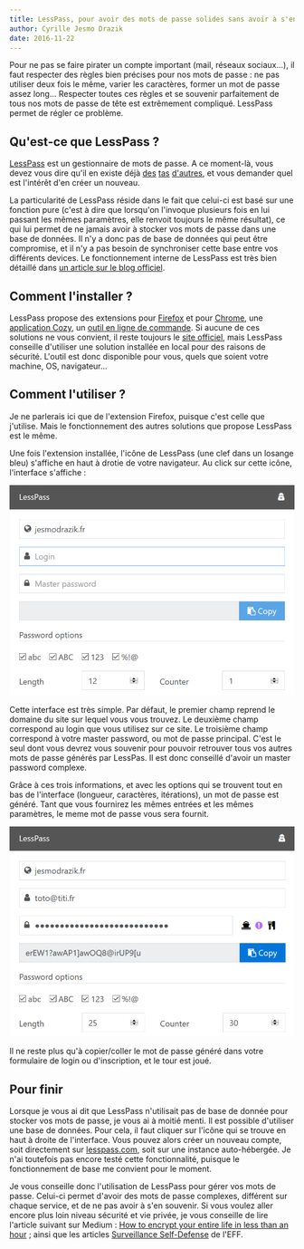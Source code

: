 ```yaml
---
title: LessPass, pour avoir des mots de passe solides sans avoir à s'en souvenir
author: Cyrille Jesmo Drazik
date: 2016-11-22
---
```


Pour ne pas se faire pirater un compte important (mail, réseaux sociaux...), il
faut respecter des règles bien précises pour nos mots de passe : ne pas utiliser
deux fois le même, varier les caractères, former un mot de passe assez long...
Respecter toutes ces règles et se souvenir parfaitement de tous nos mots de
passe de tête est extrêmement compliqué. LessPass permet de régler ce problème.

## Qu'est-ce que LessPass ?

[LessPass](https://lesspass.com/) est un gestionnaire de mots de passe. A ce
moment-là, vous devez vous dire qu'il en existe déjà
[des](https://www.lastpass.com/) [tas](http://keepass.info/)
[d'autres](https://www.dashlane.com/), et vous demander quel est l'intérêt d'en
créer un nouveau.

La particularité de LessPass réside dans le fait que celui-ci est basé sur une
fonction pure (c'est à dire que lorsqu'on l'invoque plusieurs fois en lui
passant les mêmes paramètres, elle renvoit toujours le même résultat), ce qui
lui permet de ne jamais avoir à stocker vos mots de passe dans une base de
données. Il n'y a donc pas de base de données qui peut être compromise, et il
n'y a pas besoin de synchroniser cette base entre vos différents devices. Le
fonctionnement interne de LessPass est très bien détaillé dans
[un article sur le blog officiel](https://blog.lesspass.com/lesspass-how-it-works-dde742dd18a4#.f4ovto7cj).

## Comment l'installer ?

LessPass propose des extensions pour [Firefox](https://addons.mozilla.org/en-US/firefox/addon/lesspass/)
et pour [Chrome](https://chrome.google.com/webstore/detail/lesspass/lcmbpoclaodbgkbjafnkbbinogcbnjih),
une [application Cozy](https://github.com/lesspass/cozy), un
[outil en ligne de commande](https://github.com/lesspass/cli). Si aucune de ces
solutions ne vous convient, il reste toujours le
[site officiel](https://lesspass.com/), mais LessPass conseille d'utiliser une
solution installée en local pour des raisons de sécurité. L'outil est donc
disponible pour vous, quels que soient votre machine, OS, navigateur...

## Comment l'utiliser ?

Je ne parlerais ici que de l'extension Firefox, puisque c'est celle que
j'utilise. Mais le fonctionnement des autres solutions que propose LessPass est
le même.

Une fois l'extension installée, l'icône de LessPass (une clef dans un losange
bleu) s'affiche en haut à drotie de votre navigateur. Au click sur cette icône,
l'interface s'affiche :

![Interface de LessPass](images/01.png)

Cette interface est très simple. Par défaut, le premier champ reprend le
domaine du site sur lequel vous vous trouvez. Le deuxième champ correspond au
login que vous utilisez sur ce site. Le troisième champ correspond à votre
master password, ou mot de passe principal. C'est le seul dont vous devrez vous
souvenir pour pouvoir retrouver tous vos autres mots de passe générés par
LessPas. Il est donc conseillé d'avoir un master password complexe.

Grâce à ces trois informations, et avec les options qui se trouvent tout en bas
de l'interface (longueur, caractères, itérations), un mot de passe est généré.
Tant que vous fournirez les mêmes entrées et les mêmes paramètres, le meme mot
de passe vous sera fournit.

![Interface de LessPass avec toutes les informations remplies](images/02.png)

Il ne reste plus qu'à copier/coller le mot de passe généré dans votre formulaire
de login ou d'inscription, et le tour est joué.

## Pour finir

Lorsque je vous ai dit que LessPass n'utilisait pas de base de donnée pour
stocker vos mots de passe, je vous ai à moitié menti. Il est possible
d'utiliser une base de données. Pour cela, il faut cliquer sur l'icône qui se
trouve en haut à droite de l'interface. Vous pouvez alors créer un nouveau
compte, soit directement sur [lesspass.com](lesspass.com), soit sur une instance
auto-hébergée. Je n'ai toutefois pas encore testé cette fonctionnalité, puisque
le fonctionnement de base me convient pour le moment.

Je vous conseille donc l'utilisation de LessPass pour gérer vos mots de passe.
Celui-ci permet d'avoir des mots de passe complexes, différent sur chaque
service, et de ne pas avoir à s'en souvenir. Si vous voulez aller encore plus
loin niveau sécurité et vie privée, je vous conseille de lire l'article suivant
sur Medium :
[How to encrypt your entire life in less than an hour](https://medium.freecodecamp.com/tor-signal-and-beyond-a-law-abiding-citizens-guide-to-privacy-1a593f2104c3#.i6gyeryj1)
; ainsi que les articles [Surveillance Self-Defense](https://ssd.eff.org/fr) de
l'EFF.
